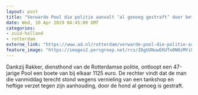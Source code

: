 ```yaml
---
layout: post
title: "Verwarde Pool die politie aanvalt ‘al genoeg gestraft’ door beten van Rakker"
date: Wed, 10 Apr 2019 04:45:00 GMT
categories: 
- zuid-holland 
- rotterdam 
externe_link: "https://www.ad.nl/rotterdam/verwarde-pool-die-politie-aanvalt-al-genoeg-gestraft-door-beten-van-rakker~a06f516d/"
feature_image: "https://images2.persgroep.net/rcs/Z6gUUNuwEKUToONOzMYiUqMEGh4/diocontent/145196236/_fitwidth/400/?appId=21791a8992982cd8da851550a453bd7f&quality=0.7"
---
```


Dankzij Rakker, diensthond van de Rotterdamse politie, ontloopt een 47-jarige Pool een boete van bij elkaar 1125 euro. De rechter vindt dat de man die vanmiddag terecht stond wegens vernieling van een tankshop en heftige verzet tegen zijn aanhouding, door de hond al genoeg is gestraft.
